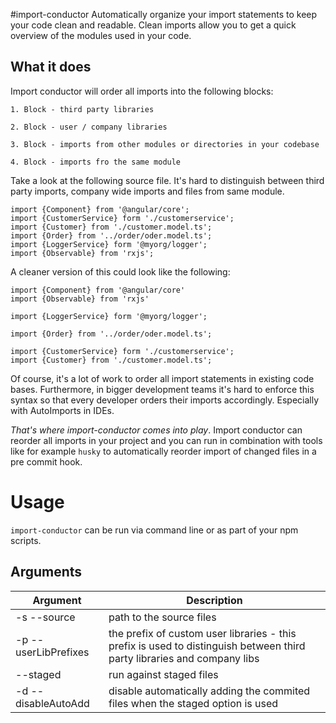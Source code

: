 #import-conductor
Automatically organize your import statements to keep your code clean
and readable. Clean imports allow you to get a quick overview of the
modules used in your code.

## What it does

Import conductor will order all imports into the following blocks:

```
1. Block - third party libraries

2. Block - user / company libraries

3. Block - imports from other modules or directories in your codebase

4. Block - imports fro the same module
```

Take a look at the following source file. It's hard to distinguish
between third party imports, company wide imports and files from same module.

```
import {Component} from '@angular/core';
import {CustomerService} form './customerservice';
import {Customer} from './customer.model.ts';
import {Order} from '../order/oder.model.ts';
import {LoggerService} form '@myorg/logger';
import {Observable} from 'rxjs';
```

A cleaner version of this could look like the following:

```
import {Component} from '@angular/core'
import {Observable} from 'rxjs'

import {LoggerService} form '@myorg/logger';

import {Order} from '../order/oder.model.ts';

import {CustomerService} form './customerservice';
import {Customer} from './customer.model.ts';
```

Of course, it's a lot of work to order all import statements in existing code bases.
Furthermore, in bigger development teams it's hard to enforce this syntax so that every
developer orders their imports accordingly. Especially with AutoImports in IDEs.

_That's where import-conductor comes into play_.
Import conductor can reorder all imports in your project and you can run
in combination with tools like for example `husky` to automatically reorder
import of changed files in a pre commit hook.

# Usage

`import-conductor` can be run via command line or as part of your npm scripts.

## Arguments

| Argument             | Description                                                                                                             |
| -------------------- | ----------------------------------------------------------------------------------------------------------------------- |
| -s --source          | path to the source files                                                                                                |
| -p --userLibPrefixes | the prefix of custom user libraries - this prefix is used to distinguish between third party libraries and company libs |
| --staged             | run against staged files                                                                                                |
| -d --disableAutoAdd  | disable automatically adding the commited files when the staged option is used                                          |
